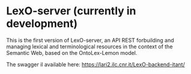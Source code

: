# LexO-server (currently in development)

This is the first version of LexO-server, an API REST forbuilding and managing lexical and terminological resources in the context of the Semantic Web, based on the OntoLex-Lemon model.

The swagger il available here: https://lari2.ilc.cnr.it/LexO-backend-itant/
